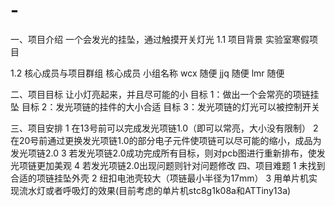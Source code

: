 # -
一、项目介绍
一个会发光的挂坠，通过触摸开关灯光
1.1 项目背景
实验室寒假项目

1.2 核心成员与项目群组
核心成员	小组名称
wcx	    随便
jjq	    随便
lmr	    随便

二、项目目标
让小灯亮起来，并且尽可能的小
目标 1：做出一个会常亮的项链挂坠
目标 2：发光项链的挂件的大小合适
目标 3：发光项链的灯光可以被控制开关

三、项目安排
1 在13号前可以完成发光项链1.0（即可以常亮，大小没有限制）
2 在20号前通过更换发光项链1.0的部分电子元件使项链可以尽可能的缩小，成品为发光项链2.0
3 若发光项链2.0成功完成所有目标，则对pcb图进行重新排布，使发光项链更加美观
4 若发光项链2.0出现问题则针对问题修改
四、项目难题
1 未找到合适的项链挂坠外壳
2 纽扣电池壳较大（项链最小半径为17mm）
3 用单片机实现流水灯或者呼吸灯的效果(目前考虑的单片机stc8g1k08a和ATTiny13a)
